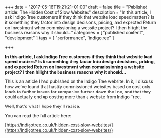 +++
date = "2017-05-16T15:21:21+01:00"
draft = false
title = "Published article: The Hidden Cost of Slow Websites"
description = "In this article, I ask Indigo Tree customers if they think that website load speed matters? Is it something they factor into design decisions, pricing, and expected Return on Investment when commissioning a website project? I then hilight the business reasons why it should…"
categories = [
  "published content",
  "development"
]
tags = [
    "performance",
    "indigotree"
]

+++

**In this article, I ask Indigo Tree customers if they think that website load speed matters? Is it something they factor into design decisions, pricing, and expected Return on Investment when commissioning a website project? I then hilight the business reasons why it should…**

This is an article I had published on the Indigo Tree website. In it, I discuss how we've found that hastily commissioned websites based on cost only leads to further issues for companies further down the line, and that they could actually end up costing more than a website from Indigo Tree.

Well, that's what I hope they'll realise.


You can read the full article here:

[https://indigotree.co.uk/hidden-cost-slow-websites/](https://indigotree.co.uk/hidden-cost-slow-websites/)
